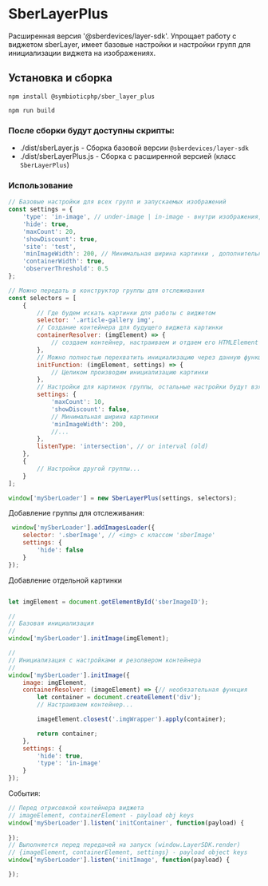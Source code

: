# SberLayerPlus
Расширенная версия '@sberdevices/layer-sdk'. Упрощает работу с виджетом sberLayer, 
имеет базовые настройки и настройки групп для инициализации виджета на изображениях.

## Установка и сборка

```text
npm install @symbioticphp/sber_layer_plus

npm run build
```
### После сборки будут доступны скрипты:
- ./dist/sberLayer.js - Сборка базовой версии `@sberdevices/layer-sdk`
- ./dist/sberLayerPlus.js - Сборка с расширенной версией (класс `SberLayerPlus`)

### Использование

```javascript
// Базовые настройки для всех групп и запускаемых изображений
const settings = {
    'type': 'in-image', // under-image | in-image - внутри изображения, указание container в options не требуется 
    'hide': true,
    'maxCount': 20,
    'showDiscount': true,
    'site': 'test',
    'minImageWidth': 200, // Минимальная ширина картинки , дополнительный фильтр в выборке
    'containerWidth': true,
    'observerThreshold': 0.5
};

// Можно передать в конструктор группы для отслеживания
const selectors = [
    {
        // Где будем искать картинки для работы с виджетом
        selector: '.article-gallery img',
        // Создание контейнера для будущего виджета картинки 
        containerResolver: (imgElement) => {
            // создаем контейнер, настраиваем и отдаем его HTMLElement
        },
        // Можно полностью перехватить инициализацию через данную функцию
        initFunction: (imgElement, settings) => {
            // Целиком производим инициализацию картинки
        },
        // Настройки для картинок группы, остальные настройки будут взяты из глобальных
        settings: {
            'maxCount': 10,
            'showDiscount': false,
            // Минимальная ширина картинки
            'minImageWidth': 200,
            //...
        },
        listenType: 'intersection', // or interval (old)
    },
    {
        // Настройки другой группы...
    }
];

window['mySberLoader'] = new SberLayerPlus(settings, selectors);

```

Добавление группы для отслеживания:

```javascript
 window['mySberLoader'].addImagesLoader({
    selector: '.sberImage', // <img> с классом 'sberImage'
    settings: {
        'hide': false
    }
});
```

Добавление отдельной картинки

```javascript

let imgElement = document.getElementById('sberImageID');

//
// Базовая инициализация
//
window['mySberLoader'].initImage(imgElement);

//
// Инициализация с настройками и резолвером контейнера
//
window['mySberLoader'].initImage({
    image: imgElement,
    containerResolver: (imageElement) => {// необязательная функция
        let container = document.createElement('div');
        // Настраиваем контейнер...

        imageElement.closest('.imgWrapper').apply(container);

        return container;
    },
    settings: {
        'hide': true,
        'type': 'in-image'
    }
});
```

События:

```javascript
// Перед отрисовкой контейнера виджета
// imageElement, containerElement - payload obj keys
window['mySberLoader'].listen('initContainer', function(payload) {
    
});
// Выполняется перед передачей на запуск (window.LayerSDK.render)
// {imageElement, containerElement, settings} - payload object keys
window['mySberLoader'].listen('initImage', function(payload) {

});
```
